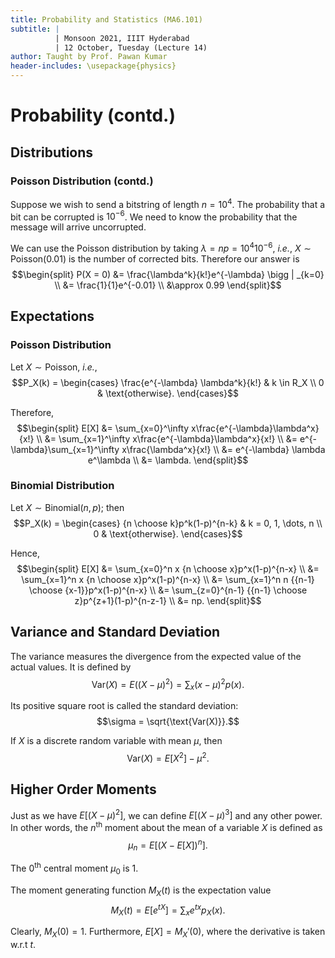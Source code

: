 ```yaml
---
title: Probability and Statistics (MA6.101)
subtitle: |
          | Monsoon 2021, IIIT Hyderabad
          | 12 October, Tuesday (Lecture 14)
author: Taught by Prof. Pawan Kumar
header-includes: \usepackage{physics}
---
```


# Probability (contd.)
## Distributions
### Poisson Distribution (contd.)
Suppose we wish to send a bitstring of length $n = 10^4$. The probability that a bit can be corrupted is $10^{-6}$. We need to know the probability that the message will arrive uncorrupted.  

We can use the Poisson distribution by taking $\lambda = np = 10^4 10^{-6}$, *i.e.*, $X \sim \text{Poisson}(0.01)$ is the number of corrected bits. Therefore our answer is
$$\begin{split}
P(X = 0) &= \frac{\lambda^k}{k!}e^{-\lambda} \bigg | _{k=0} \\
&= \frac{1}{1}e^{-0.01} \\
&\approx 0.99 \end{split}$$

## Expectations
### Poisson Distribution
Let $X \sim \text{Poisson}$, *i.e.*,
$$P_X(k) = \begin{cases}
\frac{e^{-\lambda} \lambda^k}{k!} & k \in R_X \\
0 & \text{otherwise}. \end{cases}$$

Therefore,
$$\begin{split}
E[X] &= \sum_{x=0}^\infty x\frac{e^{-\lambda}\lambda^x}{x!} \\
     &= \sum_{x=1}^\infty x\frac{e^{-\lambda}\lambda^x}{x!} \\
     &= e^{-\lambda}\sum_{x=1}^\infty x\frac{\lambda^x}{x!} \\
     &= e^{-\lambda} \lambda e^\lambda \\
     &= \lambda. \end{split}$$
     
### Binomial Distribution
Let $X \sim\text{Binomial}(n,p)$; then
$$P_X(k) = \begin{cases}
{n \choose k}p^k(1-p)^{n-k} & k = 0, 1, \dots, n \\
0 & \text{otherwise}. \end{cases}$$

Hence,
$$\begin{split}
E[X] &= \sum_{x=0}^n x {n \choose x}p^x(1-p)^{n-x} \\
&= \sum_{x=1}^n x {n \choose x}p^x(1-p)^{n-x} \\
&= \sum_{x=1}^n n {{n-1} \choose {x-1}}p^x(1-p)^{n-x} \\
&= \sum_{z=0}^{n-1} {{n-1} \choose z}p^{z+1}(1-p)^{n-z-1} \\
&= np. \end{split}$$

## Variance and Standard Deviation
The variance measures the divergence from the expected value of the actual values. It is defined by
$$\text{Var}(X) = E((X - \mu)^2) = \sum_x (x- \mu)^2 p(x).$$

Its positive square root is called the standard deviation:
$$\sigma = \sqrt{\text{Var(X)}}.$$

If $X$ is a discrete random variable with mean $\mu$, then
$$\text{Var}(X) = E[X^2] - \mu^2.$$

## Higher Order Moments
Just as we have $E[(X-\mu)^2]$, we can define $E[(X-\mu)^3]$ and any other power. In other words, the $n^\text{th}$ moment about the mean of a variable $X$ is defined as
$$\mu_n = E[(X - E[X])^n].$$

The 0$^\text{th}$ central moment $\mu_0$ is 1.  

The moment generating function $M_X(t)$ is the expectation value
$$M_X(t) = E[e^{tX}] = \sum_x e^{tx}p_X(x).$$

Clearly, $M_X(0) = 1$. Furthermore, $E[X] = M_X'(0)$, where the derivative is taken w.r.t $t$.
